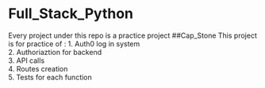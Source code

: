 # Full_Stack_Python
Every project under this repo is a practice project
##Cap_Stone
This project is for practice of : 1. Auth0 log in system  
                                  2. Authoriaztion for backend  
                                  3. API calls  
                                  4. Routes creation  
                                  5. Tests for each function  
